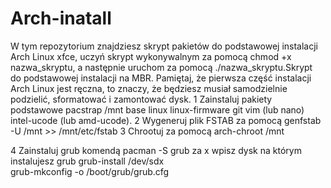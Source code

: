 # Arch-inatall
W tym repozytorium znajdziesz skrypt pakietów do podstawowej instalacji Arch Linux xfce, uczyń skrypt wykonywalnym za pomocą chmod +x nazwa_skryptu, a następnie uruchom za pomocą ./nazwa_skryptu.Skrypt do podstawowej instalacji na MBR. Pamiętaj, że pierwsza część instalacji Arch Linux jest ręczna, to znaczy, że będziesz musiał samodzielnie podzielić, sformatować i zamontować dysk. 
1 Zainstaluj pakiety podstawowe pacstrap /mnt base linux linux-firmware git vim (lub nano) intel-ucode (lub amd-ucode). 
2  Wygeneruj plik FSTAB za pomocą genfstab -U /mnt >> /mnt/etc/fstab
3 Chrootuj za pomocą arch-chroot /mnt

4 Zainstaluj grub komendą pacman -S grub
za x wpisz dysk na którym instalujesz grub
grub-install /dev/sdx   
grub-mkconfig -o /boot/grub/grub.cfg
 
